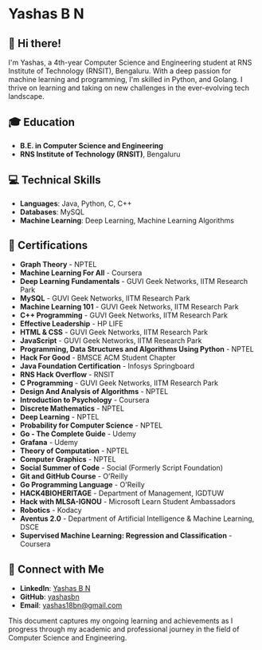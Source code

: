 # Yashas B N

## 👋 Hi there!

I'm Yashas, a 4th-year Computer Science and Engineering student at RNS Institute of Technology (RNSIT), Bengaluru. With a deep passion for machine learning and programming, I'm skilled in Python, and Golang. I thrive on learning and taking on new challenges in the ever-evolving tech landscape.

## 🎓 Education

- **B.E. in Computer Science and Engineering**
- **RNS Institute of Technology (RNSIT)**, Bengaluru

## 💻 Technical Skills

- **Languages**: Java, Python, C, C++
- **Databases**: MySQL
- **Machine Learning**: Deep Learning, Machine Learning Algorithms

## 🏅 Certifications

- **Graph Theory** - NPTEL
- **Machine Learning For All** - Coursera
- **Deep Learning Fundamentals** - GUVI Geek Networks, IITM Research Park
- **MySQL** - GUVI Geek Networks, IITM Research Park
- **Machine Learning 101** - GUVI Geek Networks, IITM Research Park
- **C++ Programming** - GUVI Geek Networks, IITM Research Park
- **Effective Leadership** - HP LIFE
- **HTML & CSS** - GUVI Geek Networks, IITM Research Park
- **JavaScript** - GUVI Geek Networks, IITM Research Park
- **Programming, Data Structures and Algorithms Using Python** - NPTEL
- **Hack For Good** - BMSCE ACM Student Chapter
- **Java Foundation Certification** - Infosys Springboard
- **RNS Hack Overflow** - RNSIT
- **C Programming** - GUVI Geek Networks, IITM Research Park
- **Design And Analysis of Algorithms** - NPTEL
- **Introduction to Psychology** - Coursera
- **Discrete Mathematics** - NPTEL
- **Deep Learning** - NPTEL
- **Probability for Computer Science** - NPTEL
- **Go - The Complete Guide** - Udemy
- **Grafana** - Udemy
- **Theory of Computation** - NPTEL
- **Computer Graphics** - NPTEL
- **Social Summer of Code** - Social (Formerly Script Foundation)
- **Git and GitHub Course** - O'Reilly
- **Go Programming Language** - O'Reilly
- **HACK4BIOHERITAGE** - Department of Management, IGDTUW
- **Hack with MLSA-IGNOU** - Microsoft Learn Student Ambassadors
- **Robotics** - Kodacy
- **Aventus 2.0** - Department of Artificial Intelligence & Machine Learning, DSCE
- **Supervised Machine Learning: Regression and Classification** - Coursera

## 🤝 Connect with Me

- **LinkedIn**: [Yashas B N](https://www.linkedin.com/in/yashasbn/)
- **GitHub**: [yashasbn](https://github.com/yashasbn)
- **Email**: [yashas18bn@gmail.com](mailto:yashas18bn@gmail.com)

This document captures my ongoing learning and achievements as I progress through my academic and professional journey in the field of Computer Science and Engineering.
